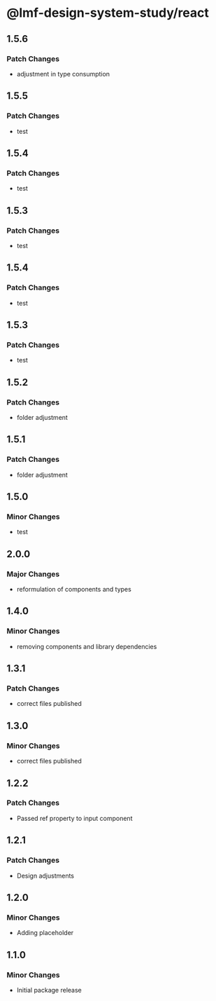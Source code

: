 # @lmf-design-system-study/react

## 1.5.6

### Patch Changes

- adjustment in type consumption

## 1.5.5

### Patch Changes

- test

## 1.5.4

### Patch Changes

- test

## 1.5.3

### Patch Changes

- test

## 1.5.4

### Patch Changes

- test

## 1.5.3

### Patch Changes

- test

## 1.5.2

### Patch Changes

- folder adjustment

## 1.5.1

### Patch Changes

- folder adjustment

## 1.5.0

### Minor Changes

- test

## 2.0.0

### Major Changes

- reformulation of components and types

## 1.4.0

### Minor Changes

- removing components and library dependencies

## 1.3.1

### Patch Changes

- correct files published

## 1.3.0

### Minor Changes

- correct files published

## 1.2.2

### Patch Changes

- Passed ref property to input component

## 1.2.1

### Patch Changes

- Design adjustments

## 1.2.0

### Minor Changes

- Adding placeholder

## 1.1.0

### Minor Changes

- Initial package release

